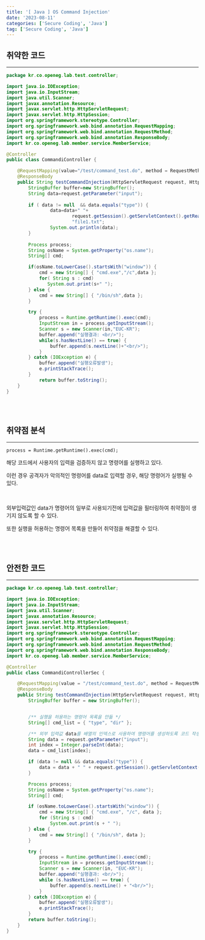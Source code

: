 ```yaml
---
title: '[ Java ] OS Command Injection'
date: '2023-08-11'
categories: ['Secure Coding', 'Java']
tag: ['Secure Coding', 'Java']
---
```


## **취약한 코드**
---

```java
package kr.co.openeg.lab.test.controller;

import java.io.IOException;
import java.io.InputStream;
import java.util.Scanner;
import javax.annotation.Resource;
import javax.servlet.http.HttpServletRequest;
import javax.servlet.http.HttpSession;
import org.springframework.stereotype.Controller;
import org.springframework.web.bind.annotation.RequestMapping;
import org.springframework.web.bind.annotation.RequestMethod;
import org.springframework.web.bind.annotation.ResponseBody;
import kr.co.openeg.lab.member.service.MemberService;

@Controller
public class CommandiController {

	@RequestMapping(value="/test/command_test.do", method = RequestMethod.POST)
	@ResponseBody
	public String testCommandInjection(HttpServletRequest request, HttpSession session){
		StringBuffer buffer=new StringBuffer();	
		String data=request.getParameter("input");
			
	    if ( data != null  && data.equals("type")) {
	    		data=data+" "+
	    	            request.getSession().getServletContext().getRealPath("/")+
	    	            "file1.txt"; 
	    		System.out.println(data);
	    }
    	
		Process process;
		String osName = System.getProperty("os.name");
		String[] cmd;

		if(osName.toLowerCase().startsWith("window")) {
		    cmd = new String[] { "cmd.exe","/c",data };
		    for( String s : cmd)
		       System.out.print(s+" ");
		} else {
		    cmd = new String[] { "/bin/sh",data };
		}

		try {
			process = Runtime.getRuntime().exec(cmd);
			InputStream in = process.getInputStream(); 
			Scanner s = new Scanner(in,"EUC-KR");
			buffer.append("실행결과: <br/>");
			while(s.hasNextLine() == true) {
			    buffer.append(s.nextLine()+"<br/>");
			}
		} catch (IOException e) {
			buffer.append("실행오류발생");
			e.printStackTrace();
		} 
			return buffer.toString();
	}	
}	 
```

<br>
<br>

## **취약점 분석**
---

```process = Runtime.getRuntime().exec(cmd);```

해당 코드에서 사용자의 입력을 검증하지 않고 명령어를 실행하고 있다.

이런 경우 공격자가 악의적인 명령어를 data로 입력할 경우, 해당 명령어가 실행될 수 있다.

<br>

외부입력값인 data가 명령어의 일부로 사용되기전에 입력값을 필터링하여 취약점이 생기지 않도록 할 수 있다.

또한 실행을 허용하는 명령어 목록을 만들어 취약점을 해결할 수 있다.

<br>
<br>

## **안전한 코드**
---

```java
package kr.co.openeg.lab.test.controller;

import java.io.IOException;
import java.io.InputStream;
import java.util.Scanner;
import javax.annotation.Resource;
import javax.servlet.http.HttpServletRequest;
import javax.servlet.http.HttpSession;
import org.springframework.stereotype.Controller;
import org.springframework.web.bind.annotation.RequestMapping;
import org.springframework.web.bind.annotation.RequestMethod;
import org.springframework.web.bind.annotation.ResponseBody;
import kr.co.openeg.lab.member.service.MemberService;

@Controller
public class CommandiControllerSec {

	@RequestMapping(value = "/test/command_test.do", method = RequestMethod.POST)
	@ResponseBody
	public String testCommandInjection(HttpServletRequest request, HttpSession session) {
		StringBuffer buffer = new StringBuffer();


		/** 실행을 허용하는 명령어 목록을 만듦 */
		String[] cmd_list = { "type", "dir" };

		/** 외부 입력값 data를 배열의 인덱스로 사용하여 명령어를 생성하도록 코드 작성 */
		String data = request.getParameter("input");
		int index = Integer.parseInt(data);
		data = cmd_list[index];

		if (data != null && data.equals("type")) {
			data = data + " " + request.getSession().getServletContext().getRealPath("/") + "file1.txt";
		}

		Process process;
		String osName = System.getProperty("os.name");
		String[] cmd;

		if (osName.toLowerCase().startsWith("window")) {
			cmd = new String[] { "cmd.exe", "/c", data };
			for (String s : cmd)
				System.out.print(s + " ");
		} else {
			cmd = new String[] { "/bin/sh", data };
		}

		try {
			process = Runtime.getRuntime().exec(cmd);
			InputStream in = process.getInputStream();
			Scanner s = new Scanner(in, "EUC-KR");
			buffer.append("실행결과: <br/>");
			while (s.hasNextLine() == true) {
				buffer.append(s.nextLine() + "<br/>");
			}
		} catch (IOException e) {
			buffer.append("실행오류발생");
			e.printStackTrace();
		}
		return buffer.toString();
	}
}
```